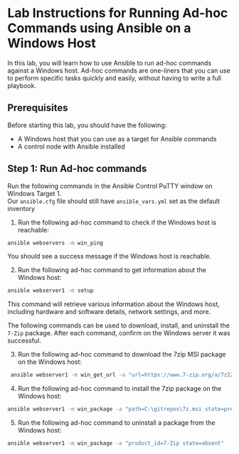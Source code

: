 # Lab Instructions for Running Ad-hoc Commands using Ansible on a Windows Host

In this lab, you will learn how to use Ansible to run ad-hoc commands against a Windows host. Ad-hoc commands are one-liners that you can use to perform specific tasks quickly and easily, without having to write a full playbook.

## Prerequisites

Before starting this lab, you should have the following:

- A Windows host that you can use as a target for Ansible commands
- A control node with Ansible installed

## Step 1: Run Ad-hoc commands
Run the following commands in the Ansible Control PuTTY window on Windows Target 1.   
Our `ansible.cfg` file should still have `ansible_vars.yml` set as the default inventory

1. Run the following ad-hoc command to check if the Windows host is reachable:

  ```bash
  ansible webservers -m win_ping
  ```

You should see a success message if the Windows host is reachable.

2. Run the following ad-hoc command to get information about the Windows host:

  ```bash
  ansible webserver1 -m setup
  ```

This command will retrieve various information about the Windows host, including hardware and software details, network settings, and more.

The following commands can be used to download, install, and uninstall the `7-Zip` package. After each command, confirm on the Windows server it was successful.

3. Run the following ad-hoc command to download the 7zip MSI package on the Windows host:

```bash
 ansible webserver1 -m win_get_url -a "url=https://www.7-zip.org/a/7z2201-x64.msi dest=C:\gitrepos\7z.msi"
```

4. Run the following ad-hoc command to install the 7zip package on the Windows host:

```bash
ansible webserver1 -m win_package -a "path=C:\gitrepos\7z.msi state=present"
```

5. Run the following ad-hoc command to uninstall a package from the Windows host:

```bash
ansible webserver1 -m win_package -a "product_id=7-Zip state=absent"
```
